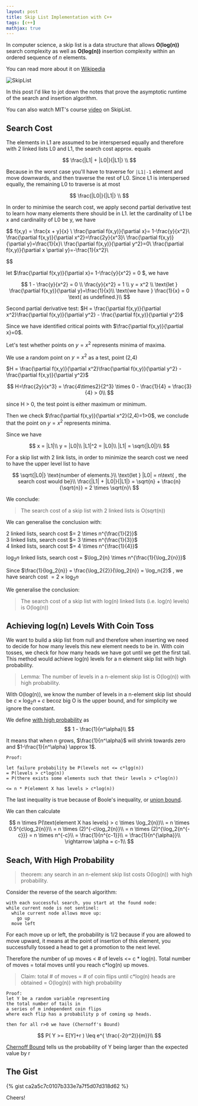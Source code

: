 ```yaml
---
layout: post
title: Skip List Implementation with C++
tags: [c++]
mathjax: true
---
```


In computer science, a skip list is a data structure that allows <strong>O(log(n))</strong> search complexity as well as <strong>O(log(n))</strong> insertion complexity within an ordered sequence of <i>n</i> elements.

You can read more about it on [Wikipedia](https://en.wikipedia.org/wiki/Skip_list)

![SkipList](https://user-images.githubusercontent.com/44837996/57189085-903abc00-6f3c-11e9-8061-311bbc1d6604.png)

In this post I'd like to jot down the notes that prove the asymptotic runtime of the search and insertion algorithm.

You can also watch MIT's course [video](https://www.youtube.com/watch?v=2g9OSRKJuzM&t=2190s) on SkipList.

## Search Cost

The elements in L1 are assumed to be interspersed equally and therefore with 2 linked lists L0 and L1, the search cost approx. equals

$$
\frac{|L1| + |L0|}{|L1|} \\
$$

Because in the worst case you'll have to traverse for ```|L1|-1``` element and move downwards, and then traverse the rest of L0. Since L1 is interspersed equally, the remaining L0 to traverse is at most

$$
\frac{|L0|}{|L1|} \\
$$

In order to minimise the search cost, we apply second partial derivative test to learn how many elements there should be in L1. let the cardinality of L1 be x and cardinality of L0 be y, we have

$$
f(x,y) = \frac{x + y}{x} \\
\frac{\partial f(x,y)}{\partial x}= 1-\frac{y}{x^2}\\
\frac{\partial f(x,y)}{\partial x^2}=\frac{2y}{x^3}\\
\frac{\partial f(x,y)}{\partial y}=\frac{1}{x}\\
\frac{\partial f(x,y)}{\partial y^2}=0\\
\frac{\partial f(x,y)}{\partial x \partial y}=-\frac{1}{x^2}\\

$$

let $\frac{\partial f(x,y)}{\partial x}= 1-\frac{y}{x^2} = 0 $, we have

$$
1 - \frac{y}{x^2} = 0 \\
\frac{y}{x^2} = 1 \\
y = x^2 \\
\text{let } \frac{\partial f(x,y)}{\partial y}=\frac{1}{x}\\
\text{we have } \frac{1}{x} = 0 \text{ as undefined.}\\
$$




Second partial derivative test: $H = \frac{\partial f(x,y)}{\partial x^2}\frac{\partial f(x,y)}{\partial y^2} - \frac{\partial f(x,y)}{\partial y^2}$

Since we have identified critical points with $\frac{\partial f(x,y)}{\partial x}=0$.

Let's test whether points on $y = x^2$ represents minima of maxima.

We use a random point on $y = x^2$ as a test, point (2,4)

$H = \frac{\partial f(x,y)}{\partial x^2}\frac{\partial f(x,y)}{\partial y^2} - \frac{\partial f(x,y)}{\partial y^2}$


$$
H=\frac{2y}{x^3} = \frac{4\times2}{2^3} \times 0 - \frac{1}{4} = \frac{3}{4} > 0\\
$$

since H > 0, the test point is either maximum or minimum.

Then we check $\frac{\partial f(x,y)}{\partial x^2}(2,4)=1>0$, we conclude that the point on $y = x^2$ represents minima.


Since we have

$$
x = |L1|\\
y = |L0|\\
|L1|^2 = |L0|\\
|L1| = \sqrt{|L0|}\\
$$

For a skip list with 2 link lists, in order to minimize the search cost we need to have the upper level list to have

$$
\sqrt{|L0|} \text{number of elements.}\\
\text{let } |L0| = n\text{ , the search cost would be}\\
\frac{|L1| + |L0|}{|L1|} = \sqrt{n} + \frac{n}{\sqrt{n}} = 2 \times \sqrt{n}\
$$




We conclude:

> The search cost of a skip list with 2 linked lists is O(sqrt(n))

We can generalise the conclusion with:

2 linked lists, search cost $= 2 \times n^{\frac{1}{2}}$ <br/>
3 linked lists, search cost $= 3 \times n^{\frac{1}{3}}$ <br/>
4 linked lists, search cost $= 4 \times n^{\frac{1}{4}}$ <br/>

$\log_2{n}$ linked lists, search cost = $\log_2{n} \times n^{\frac{1}{\log_2{n}}}$ <br/>

Since $\frac{1}{log_2{n}} = \frac{\log_2{2}}{\log_2{n}} = \log_n{2}$ , we have search cost $= 2 \times \log_2{n}$ <br/>


We generalise the conclusion:
> The search cost of a skip list with log(n) linked lists (i.e. log(n) levels) is O(log(n))

## Achieving log(n) Levels With Coin Toss
We want to build a skip list from null and therefore when inserting we need to decide for how many levels this new element needs to be in. With coin tosses, we check for how many heads we have got until we get the first tail. This method would achieve log(n) levels for a n element skip list with high probability.


> Lemma: The number of levels in a n-element skip list is O(log(n)) with high probability.

With O(log(n)), we know the number of levels in a n-element skip list should be $c \times \log_2{n} + c$ becoz big O is the upper bound, and for simplicity we ignore the constant.

We define <u>with high probability</u> as
$$
1 - \frac{1}{n^\alpha}\\
$$

It means that when n grows, $\frac{1}{n^\alpha}$ will shrink towards zero and $1-\frac{1}{n^\alpha} \approx 1$.
```
Proof:

let failure probability be P(levels not <= c*lgg(n))
= P(levels > c*log(n))
= P(there exists some elements such that their levels > c*log(n))

<= n * P(element X has levels > c*log(n))
```
The last inequality is true because of Boole's inequality, or [union bound](https://en.wikipedia.org/wiki/Boole%27s_inequality).

We can then calculate

$$
n \times P(\text{element X has levels} > c \times \log_2{n})\\
= n \times 0.5^{c\log_2{n}}\\
= n \times (2)^{-c\log_2{n}}\\
= n \times (2)^{\log_2{n^{-c}}}
= n \times n^{-c}\\
= \frac{1}{n^{c-1}}\\
= \frac{1}{n^{\alpha}}\\
\rightarrow \alpha = c-1\\
$$


## Seach, With High Probability

> theorem: any search in an n-element skip list costs O(log(n)) with high probability.

Consider the reverse of the search algorithm:
```
with each successful search, you start at the found node:
while current node is not sentinel:
  while current node allows move up:
    go up
  move left
```
For each move up or left, the probability is 1/2 because if you are allowed to move upward, it means at the point of insertion of this element, you successfully tossed a head to get a promotion to the next level.

Therefore the number of up moves < # of levels <= c * log(n).
Total number of moves = total moves until you reach c*log(n) up moves.

> Claim: total # of moves = # of coin flips until c*log(n) heads are obtained = O(log(n)) with high probability


```
Proof:
let Y be a random variable representing
the total number of tails in
a series of m independent coin flips
where each flip has a probability p of coming up heads.

then for all r>0 we have (Chernoff's Bound)
```
$$
P( Y >= E[Y]+r ) \leq e^{ \frac{-2(r^2)}{m}}\\
$$

[Chernoff Bound](https://en.wikipedia.org/wiki/Chernoff_bound) tells us the probability of Y being larger than the expected value by r

## The Gist

{% gist ca2a5c7c0107b333e7a7f5d07d318d62 %}

Cheers!
